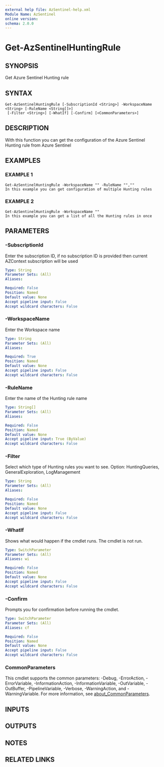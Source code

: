 ```yaml
---
external help file: AzSentinel-help.xml
Module Name: AzSentinel
online version:
schema: 2.0.0
---
```


# Get-AzSentinelHuntingRule

## SYNOPSIS
Get Azure Sentinel Hunting rule

## SYNTAX

```
Get-AzSentinelHuntingRule [-SubscriptionId <String>] -WorkspaceName <String> [-RuleName <String[]>]
 [-Filter <String>] [-WhatIf] [-Confirm] [<CommonParameters>]
```

## DESCRIPTION
With this function you can get the configuration of the Azure Sentinel Hunting rule from Azure Sentinel

## EXAMPLES

### EXAMPLE 1
```
Get-AzSentinelHuntingRule -WorkspaceName "" -RuleName "",""
In this example you can get configuration of multiple Hunting rules
```

### EXAMPLE 2
```
Get-AzSentinelHuntingRule -WorkspaceName ""
In this example you can get a list of all the Hunting rules in once
```

## PARAMETERS

### -SubscriptionId
Enter the subscription ID, if no subscription ID is provided then current AZContext subscription will be used

```yaml
Type: String
Parameter Sets: (All)
Aliases:

Required: False
Position: Named
Default value: None
Accept pipeline input: False
Accept wildcard characters: False
```

### -WorkspaceName
Enter the Workspace name

```yaml
Type: String
Parameter Sets: (All)
Aliases:

Required: True
Position: Named
Default value: None
Accept pipeline input: False
Accept wildcard characters: False
```

### -RuleName
Enter the name of the Hunting rule name

```yaml
Type: String[]
Parameter Sets: (All)
Aliases:

Required: False
Position: Named
Default value: None
Accept pipeline input: True (ByValue)
Accept wildcard characters: False
```

### -Filter
Select which type of Hunting rules you want to see.
Option: HuntingQueries, GeneralExploration, LogManagement

```yaml
Type: String
Parameter Sets: (All)
Aliases:

Required: False
Position: Named
Default value: None
Accept pipeline input: False
Accept wildcard characters: False
```

### -WhatIf
Shows what would happen if the cmdlet runs.
The cmdlet is not run.

```yaml
Type: SwitchParameter
Parameter Sets: (All)
Aliases: wi

Required: False
Position: Named
Default value: None
Accept pipeline input: False
Accept wildcard characters: False
```

### -Confirm
Prompts you for confirmation before running the cmdlet.

```yaml
Type: SwitchParameter
Parameter Sets: (All)
Aliases: cf

Required: False
Position: Named
Default value: None
Accept pipeline input: False
Accept wildcard characters: False
```

### CommonParameters
This cmdlet supports the common parameters: -Debug, -ErrorAction, -ErrorVariable, -InformationAction, -InformationVariable, -OutVariable, -OutBuffer, -PipelineVariable, -Verbose, -WarningAction, and -WarningVariable. For more information, see [about_CommonParameters](http://go.microsoft.com/fwlink/?LinkID=113216).

## INPUTS

## OUTPUTS

## NOTES

## RELATED LINKS
